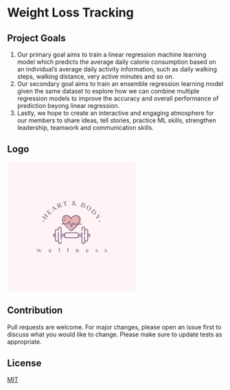# Weight Loss Tracking

## Project Goals
1. Our primary goal aims to train a linear regression machine learning model which predicts the average daily calorie consumption based on an individual’s average daily activity information, such as daily walking steps, walking distance, very active minutes and so on.
2. Our secondary goal aims to train an ensemble regression learning model given the same dataset to explore how we can combine multiple regression models to improve the accuracy and overall performance of prediction beyong linear regression.
3. Lastly, we hope to create an interactive and engaging atmosphere for our members to share ideas, tell stories, practice ML skills, strengthen leadership, teamwork and communication skills.


## Logo
<img src="./logo.jpg" width= "300" height = "300" >



## Contribution
Pull requests are welcome. For major changes, please open an issue first to discuss what you would like to change.
Please make sure to update tests as appropriate.

## License
[MIT](https://choosealicense.com/licenses/mit/)
